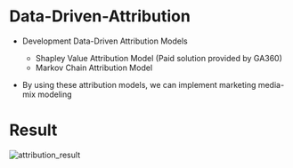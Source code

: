 # Data-Driven-Attribution

* Development Data-Driven Attribution Models
  * Shapley Value Attribution Model (Paid solution provided by GA360)
  * Markov Chain Attribution Model

* By using these attribution models, we can implement marketing media-mix modeling

# Result
![attribution_result](https://user-images.githubusercontent.com/73781220/123664908-c05b1c80-d872-11eb-8128-369c16642699.png)
